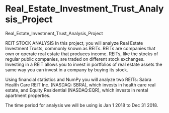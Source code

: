 # Real_Estate_Investment_Trust_Analysis_Project
Real_Estate_Investment_Trust_Analysis_Project

REIT STOCK ANALYSIS
In this project, you will analyze Real Estate Investment Trusts, commonly known as REITs. REITs are companies that own or operate real estate that produces income. REITs, like the stocks of regular public companies, are traded on different stock exchanges. Investing in a REIT allows you to invest in portfolios of real estate assets the same way you can invest in a company by buying its stock.

Using financial statistics and NumPy you will analyze two REITs: Sabra Health Care REIT Inc. (NASDAQ: SBRA), which invests in health care real estate, and Equity Residential (NASDAQ:EQR), which invests in rental apartment properties.

The time period for analysis we will be using is Jan 1 2018 to Dec 31 2018. 

